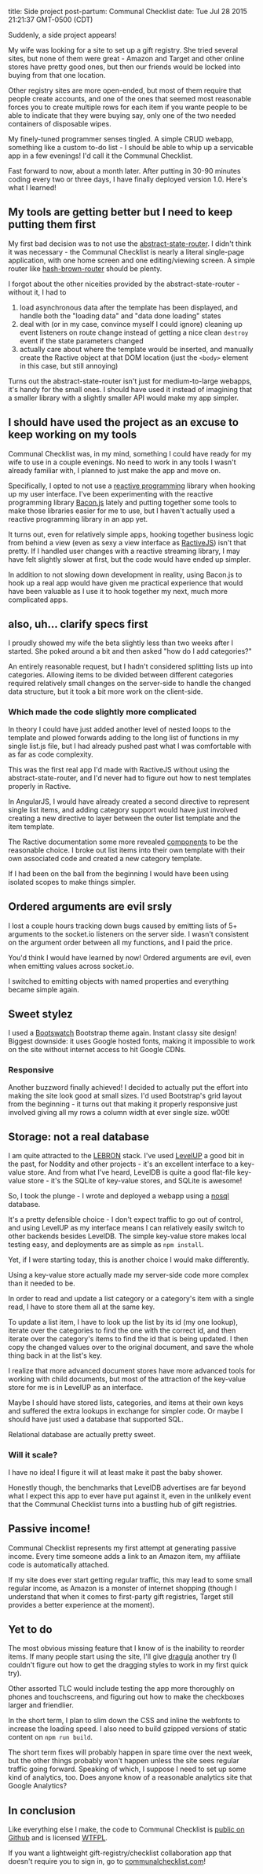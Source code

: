 title: Side project post-partum: Communal Checklist
date: Tue Jul 28 2015 21:21:37 GMT-0500 (CDT)

Suddenly, a side project appears!

My wife was looking for a site to set up a gift registry.  She tried several sites, but none of them were great - Amazon and Target and other online stores have pretty good ones, but then our friends would be locked into buying from that one location.

Other registry sites are more open-ended, but most of them require that people create accounts, and one of the ones that seemed most reasonable forces you to create multiple rows for each item if you wante people to be able to indicate that they were buying say, only one of the two needed containers of disposable wipes.

My finely-tuned programmer senses tingled.  A simple CRUD webapp, something like a custom to-do list - I should be able to whip up a servicable app in a few evenings!  I'd call it the Communal Checklist.

Fast forward to now, about a month later.  After putting in 30-90 minutes coding every two or three days, I have finally deployed version 1.0.  Here's what I learned!

## My tools are getting better but I need to keep putting them first

My first bad decision was to not use the [abstract-state-router](https://github.com/TehShrike/abstract-state-router).  I didn't think it was necessary - the Communal Checklist is nearly a literal single-page application, with one home screen and one editing/viewing screen.  A simple router like [hash-brown-router](https://github.com/TehShrike/hash-brown-router) should be plenty.

I forgot about the other niceities provided by the abstract-state-router - without it, I had to

1. load asynchronous data after the template has been displayed, and handle both the "loading data" and "data done loading" states
2. deal with (or in my case, convince myself I could ignore) cleaning up event listeners on route change instead of getting a nice clean `destroy` event if the state parameters changed
3. actually care about where the template would be inserted, and manually create the Ractive object at that DOM location (just the `<body>` element in this case, but still annoying)

Turns out the abstract-state-router isn't just for medium-to-large webapps, it's handy for the small ones.  I should have used it instead of imagining that a smaller library with a slightly smaller API would make my app simpler.

## I should have used the project as an excuse to keep working on my tools

Communal Checklist was, in my mind, something I could have ready for my wife to use in a couple evenings.  No need to work in any tools I wasn't already familiar with, I planned to just make the app and move on.

Specifically, I opted to not use a [reactive programming](https://gist.github.com/staltz/868e7e9bc2a7b8c1f754) library when hooking up my user interface.  I've been experimenting with the reactive programming library [Bacon.js](https://baconjs.github.io/) lately and putting together some tools to make those libraries easier for me to use, but I haven't actually used a reactive programming library in an app yet.

It turns out, even for relatively simple apps, hooking together business logic from behind a view (even as sexy a view interface as [RactiveJS](http://www.ractivejs.org/)) isn't that pretty.  If I handled user changes with a reactive streaming library, I may have felt slightly slower at first, but the code would have ended up simpler.

In addition to not slowing down development in reality, using Bacon.js to hook up a real app would have given me practical experience that would have been valuable as I use it to hook together my next, much more complicated apps.

## also, uh... clarify specs first

I proudly showed my wife the beta slightly less than two weeks after I started.  She poked around a bit and then asked "how do I add categories?"

An entirely reasonable request, but I hadn't considered splitting lists up into categories.  Allowing items to be divided between different categories required relatively small changes on the server-side to handle the changed data structure, but it took a bit more work on the client-side.

### Which made the code slightly more complicated

In theory I could have just added another level of nested loops to the template and plowed forwards adding to the long list of functions in my single list.js file, but I had already pushed past what I was comfortable with as far as code complexity.

This was the first real app I'd made with RactiveJS without using the abstract-state-router, and I'd never had to figure out how to nest templates properly in Ractive.

In AngularJS, I would have already created a second directive to represent single list items, and adding category support would have just involved creating a new directive to layer between the outer list template and the item template.

The Ractive documentation some more revealed [components](http://docs.ractivejs.org/latest/components) to be the reasonable choice.  I broke out list items into their own template with their own associated code and created a new category template.

If I had been on the ball from the beginning I would have been using isolated scopes to make things simpler.

## Ordered arguments are evil srsly

I lost a couple hours tracking down bugs caused by emitting lists of 5+ arguments to the socket.io listeners on the server side.  I wasn't consistent on the argument order between all my functions, and I paid the price.

You'd think I would have learned by now!  Ordered arguments are evil, even when emitting values across socket.io.

I switched to emitting objects with named properties and everything became simple again.

## Sweet stylez

I used a [Bootswatch](http://bootswatch.com/) Bootstrap theme again.  Instant classy site design!  Biggest downside: it uses Google hosted fonts, making it impossible to work on the site without internet access to hit Google CDNs.

### Responsive

Another buzzword finally achieved!  I decided to actually put the effort into making the site look good at small sizes.  I'd used Bootstrap's grid layout from the beginning - it turns out that making it properly responsive just involved giving all my rows a column width at ever single size.  w00t!

## Storage: not a real database

I am quite attracted to the [LEBRON](http://lebron.technology/) stack.  I've used [LevelUP](https://github.com/Level/levelup) a good bit in the past, for Noddity and other projects - it's an excellent interface to a key-value store.  And from what I've heard, LevelDB is quite a good flat-file key-value store - it's the SQLite of key-value stores, and SQLite is awesome!

So, I took the plunge - I wrote and deployed a webapp using a [nosql](http://howfuckedismydatabase.com/nosql/) database.

It's a pretty defensible choice - I don't expect traffic to go out of control, and using LevelUP as my interface means I can relatively easily switch to other backends besides LevelDB.  The simple key-value store makes local testing easy, and deployments are as simple as `npm install`.

Yet, if I were starting today, this is another choice I would make differently.

Using a key-value store actually made my server-side code more complex than it needed to be.

In order to read and update a list category or a category's item with a single read, I have to store them all at the same key.

To update a list item, I have to look up the list by its id (my one lookup), iterate over the categories to find the one with the correct id, and then iterate over the category's items to find the id that is being updated.  I then copy the changed values over to the original document, and save the whole thing back in at the list's key.

I realize that more advanced document stores have more advanced tools for working with child documents, but most of the attraction of the key-value store for me is in LevelUP as an interface.

Maybe I should have stored lists, categories, and items at their own keys and suffered the extra lookups in exchange for simpler code.  Or maybe I should have just used a database that supported SQL.

Relational database are actually pretty sweet.

### Will it scale?

I have no idea!  I figure it will at least make it past the baby shower.

Honestly though, the benchmarks that LevelDB advertises are far beyond what I expect this app to ever have put against it, even in the unlikely event that the Communal Checklist turns into a bustling hub of gift registries.

## Passive income!

Communal Checklist represents my first attempt at generating passive income.  Every time someone adds a link to an Amazon item, my affiliate code is automatically attached.

If my site does ever start getting regular traffic, this may lead to some small regular income, as Amazon is a monster of internet shopping (though I understand that when it comes to first-party gift registries, Target still provides a better experience at the moment).

## Yet to do

The most obvious missing feature that I know of is the inability to reorder items.  If many people start using the site, I'll give [dragula](https://github.com/bevacqua/dragula) another try (I couldn't figure out how to get the dragging styles to work in my first quick try).

Other assorted TLC would include testing the app more thoroughly on phones and touchscreens, and figuring out how to make the checkboxes larger and friendlier.

In the short term, I plan to slim down the CSS and inline the webfonts to increase the loading speed.  I also need to build gzipped versions of static content on `npm run build`.

The short term fixes will probably happen in spare time over the next week, but the other things probably won't happen unless the site sees regular traffic going forward.  Speaking of which, I suppose I need to set up some kind of analytics, too.  Does anyone know of a reasonable analytics site that Google Analytics?

## In conclusion

Like everything else I make, the code to Communal Checklist is [public on Github](https://github.com/TehShrike/communal-checklist) and is licensed [WTFPL](http://wtfpl2.com/).

If you want a lightweight gift-registry/checklist collaboration app that doesn't require you to sign in, go to [communalchecklist.com](http://communalchecklist.com/)!

